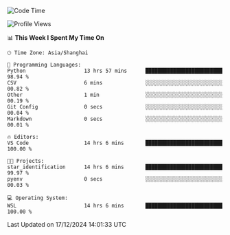 <!--START_SECTION:waka-->
![Code Time](http://img.shields.io/badge/Code%20Time-2%2C153%20hrs%2020%20mins-blue)

![Profile Views](http://img.shields.io/badge/Profile%20Views-3-blue)

📊 **This Week I Spent My Time On** 

```text
🕑︎ Time Zone: Asia/Shanghai

💬 Programming Languages: 
Python                   13 hrs 57 mins      █████████████████████████   98.94 % 
CSV                      6 mins              ░░░░░░░░░░░░░░░░░░░░░░░░░   00.82 % 
Other                    1 min               ░░░░░░░░░░░░░░░░░░░░░░░░░   00.19 % 
Git Config               0 secs              ░░░░░░░░░░░░░░░░░░░░░░░░░   00.04 % 
Markdown                 0 secs              ░░░░░░░░░░░░░░░░░░░░░░░░░   00.01 % 

🔥 Editors: 
VS Code                  14 hrs 6 mins       █████████████████████████   100.00 % 

🐱‍💻 Projects: 
star_identification      14 hrs 6 mins       █████████████████████████   99.97 % 
pyenv                    0 secs              ░░░░░░░░░░░░░░░░░░░░░░░░░   00.03 % 

💻 Operating System: 
WSL                      14 hrs 6 mins       █████████████████████████   100.00 % 
```


 Last Updated on 17/12/2024 14:01:33 UTC
<!--END_SECTION:waka-->